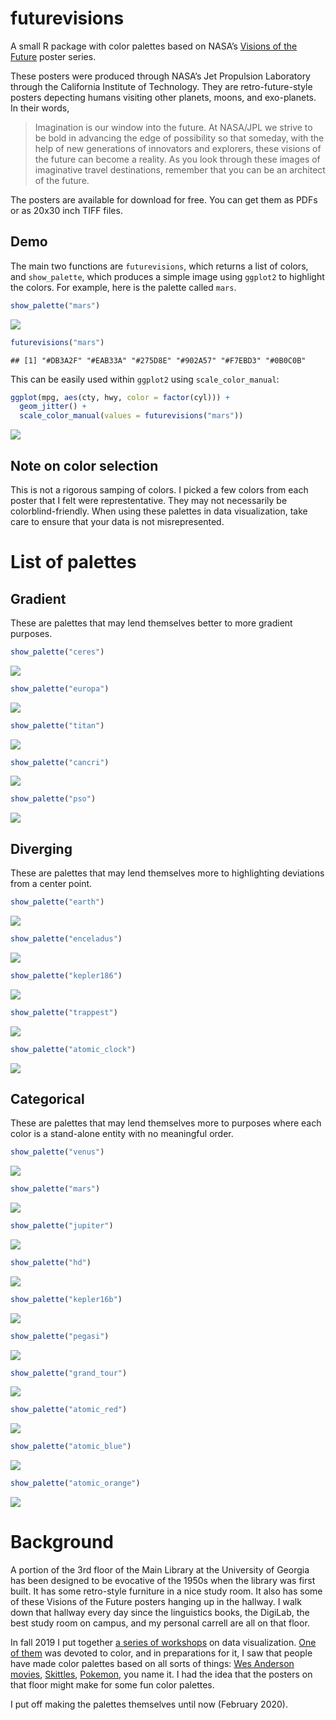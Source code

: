 
# futurevisions

A small R package with color palettes based on NASA’s [Visions of the
Future](https://www.jpl.nasa.gov/visions-of-the-future/) poster series.

These posters were produced through NASA’s Jet Propulsion Laboratory
through the California Institute of Technology. They are
retro-future-style posters depecting humans visiting other planets,
moons, and exo-planets. In their words,

> Imagination is our window into the future. At NASA/JPL we strive to be
> bold in advancing the edge of possibility so that someday, with the
> help of new generations of innovators and explorers, these visions of
> the future can become a reality. As you look through these images of
> imaginative travel destinations, remember that you can be an architect
> of the future.

The posters are available for download for free. You can get them as
PDFs or as 20x30 inch TIFF files.

## Demo

The main two functions are `futurevisions`, which returns a list of
colors, and `show_palette`, which produces a simple image using
`ggplot2` to highlight the colors. For example, here is the palette
called `mars`.

``` r
show_palette("mars")
```

![](README_files/figure-gfm/unnamed-chunk-2-1.png)<!-- -->

``` r
futurevisions("mars")
```

    ## [1] "#DB3A2F" "#EAB33A" "#275D8E" "#902A57" "#F7EBD3" "#0B0C0B"

This can be easily used within `ggplot2` using `scale_color_manual`:

``` r
ggplot(mpg, aes(cty, hwy, color = factor(cyl))) +
  geom_jitter() +
  scale_color_manual(values = futurevisions("mars"))
```

![](README_files/figure-gfm/unnamed-chunk-3-1.png)<!-- -->

## Note on color selection

This is not a rigorous samping of colors. I picked a few colors from
each poster that I felt were represtentative. They may not necessarily
be colorblind-friendly. When using these palettes in data visualization,
take care to ensure that your data is not misrepresented.

# List of palettes

## Gradient

These are palettes that may lend themselves better to more gradient
purposes.

``` r
show_palette("ceres")
```

![](README_files/figure-gfm/unnamed-chunk-4-1.png)<!-- -->

``` r
show_palette("europa")
```

![](README_files/figure-gfm/unnamed-chunk-4-2.png)<!-- -->

``` r
show_palette("titan")
```

![](README_files/figure-gfm/unnamed-chunk-4-3.png)<!-- -->

``` r
show_palette("cancri")
```

![](README_files/figure-gfm/unnamed-chunk-4-4.png)<!-- -->

``` r
show_palette("pso")
```

![](README_files/figure-gfm/unnamed-chunk-4-5.png)<!-- -->

## Diverging

These are palettes that may lend themselves more to highlighting
deviations from a center point.

``` r
show_palette("earth")
```

![](README_files/figure-gfm/unnamed-chunk-5-1.png)<!-- -->

``` r
show_palette("enceladus")
```

![](README_files/figure-gfm/unnamed-chunk-5-2.png)<!-- -->

``` r
show_palette("kepler186")
```

![](README_files/figure-gfm/unnamed-chunk-5-3.png)<!-- -->

``` r
show_palette("trappest")
```

![](README_files/figure-gfm/unnamed-chunk-5-4.png)<!-- -->

``` r
show_palette("atomic_clock")
```

![](README_files/figure-gfm/unnamed-chunk-5-5.png)<!-- -->

## Categorical

These are palettes that may lend themselves more to purposes where each
color is a stand-alone entity with no meaningful order.

``` r
show_palette("venus")
```

![](README_files/figure-gfm/unnamed-chunk-6-1.png)<!-- -->

``` r
show_palette("mars")
```

![](README_files/figure-gfm/unnamed-chunk-6-2.png)<!-- -->

``` r
show_palette("jupiter")
```

![](README_files/figure-gfm/unnamed-chunk-6-3.png)<!-- -->

``` r
show_palette("hd")
```

![](README_files/figure-gfm/unnamed-chunk-6-4.png)<!-- -->

``` r
show_palette("kepler16b")
```

![](README_files/figure-gfm/unnamed-chunk-6-5.png)<!-- -->

``` r
show_palette("pegasi")
```

![](README_files/figure-gfm/unnamed-chunk-6-6.png)<!-- -->

``` r
show_palette("grand_tour")
```

![](README_files/figure-gfm/unnamed-chunk-6-7.png)<!-- -->

``` r
show_palette("atomic_red")
```

![](README_files/figure-gfm/unnamed-chunk-6-8.png)<!-- -->

``` r
show_palette("atomic_blue")
```

![](README_files/figure-gfm/unnamed-chunk-6-9.png)<!-- -->

``` r
show_palette("atomic_orange")
```

![](README_files/figure-gfm/unnamed-chunk-6-10.png)<!-- -->

# Background

A portion of the 3rd floor of the Main Library at the University of
Georgia has been designed to be evocative of the 1950s when the library
was first built. It has some retro-style furniture in a nice study room.
It also has some of these Visions of the Future posters hanging up in
the hallway. I walk down that hallway every day since the linguistics
books, the DigiLab, the best study room on campus, and my personal
carrell are all on that floor.

In fall 2019 I put together [a series of
workshops](http://joeystanley.com/pages/dataviz) on data visualization.
[One of them](http://joeystanley.com/downloads/191023-color.pdf) was
devoted to color, and in preparations for it, I saw that people have
made color palettes based on all sorts of things: [Wes Anderson
movies](https://www.designcontest.com/blog/inspiration-gallery-wes-anderson-color-palettes/),
[Skittles](http://alyssafrazee.com/2014/03/06/RSkittleBrewer.html),
[Pokemon](http://pokepalettes.com), you name it. I had the idea that the
posters on that floor might make for some fun color palettes.

I put off making the palettes themselves until now (February 2020).

